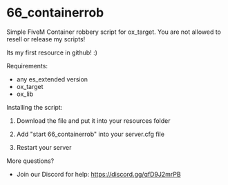 # 66_containerrob
Simple FiveM Container robbery script for ox_target.
You are not allowed to resell or release my scripts!

Its my first resource in github! :)

Requirements:
   - any es_extended version
   - ox_target
   - ox_lib

Installing the script:

   1. Download the file and put it into your resources folder

   2. Add "start 66_containerrob" into your server.cfg file

   3. Restart your server

More questions?
   - Join our Discord for help: https://discord.gg/qfD9J2mrPB
